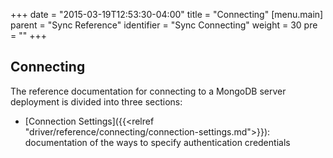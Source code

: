 +++
date = "2015-03-19T12:53:30-04:00"
title = "Connecting"
[menu.main]
  parent = "Sync Reference"
  identifier = "Sync Connecting"
  weight = 30
  pre = "<i class='fa'></i>"
+++

## Connecting

The reference documentation for connecting to a MongoDB server deployment is divided into three sections:   

- [Connection Settings]({{<relref "driver/reference/connecting/connection-settings.md">}}): documentation of the ways to specify authentication credentials
